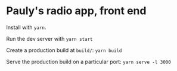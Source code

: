 # Pauly's radio app, front end

Install with `yarn`.

Run the dev server with `yarn start`

Create a production build at `build/`: `yarn build`

Serve the production build on a particular port: `yarn serve -l 3000`
